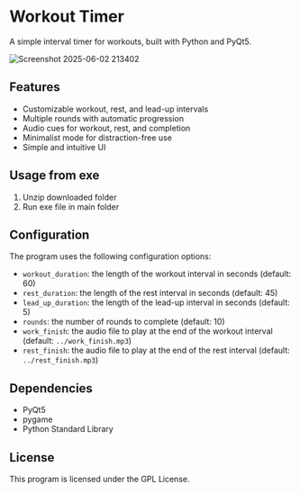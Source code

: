 # Workout Timer

A simple interval timer for workouts, built with Python and PyQt5.

![Screenshot 2025-06-02 213402](https://github.com/user-attachments/assets/3c5e5236-4178-483f-9d72-a78fae17f57e)

## Features

- Customizable workout, rest, and lead-up intervals
- Multiple rounds with automatic progression
- Audio cues for workout, rest, and completion
- Minimalist mode for distraction-free use
- Simple and intuitive UI

## Usage from exe

1.  Unzip downloaded folder
2.  Run exe file in main folder

## Configuration

The program uses the following configuration options:

* `workout_duration`: the length of the workout interval in seconds (default: 60)
* `rest_duration`: the length of the rest interval in seconds (default: 45)
* `lead_up_duration`: the length of the lead-up interval in seconds (default: 5)
* `rounds`: the number of rounds to complete (default: 10)
* `work_finish`: the audio file to play at the end of the workout interval (default: `../work_finish.mp3`)
* `rest_finish`: the audio file to play at the end of the rest interval (default: `../rest_finish.mp3`)

## Dependencies

* PyQt5
* pygame
* Python Standard Library

## License

This program is licensed under the GPL License.
